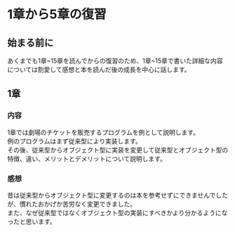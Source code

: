 # 1章から5章の復習

## 始まる前に

あくまでも1章~15章を読んでからの復習のため、1章~15章で書いた詳細な内容については割愛して感想と本を読んだ後の成長を中心に話します。


## 1章

### 内容

1章では劇場のチケットを販売するプログラムを例として説明します。  
例のプログラムはまず従来型により実装します。   
その後、従来型からオブジェクト型に実装を変更して従来型とオブジェクト型の特徴、違い、メリットとデメリットについて説明します。


### 感想

昔は従来型からオブジェクト型に変更するのは本を参考せずにできませんでしたが、慣れたおかげか苦労なく変更できました。  
また、なぜ従来型ではなくオブジェクト型の実装にすべきかより分かるようになったと思います。

